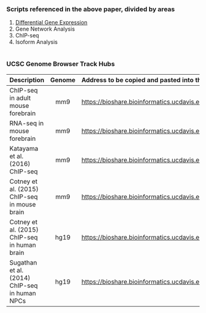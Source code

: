 ### Scripts referenced in the above paper, divided by areas

1. [Differential Gene Expression](https://github.com/NordNeurogenomicsLab/Publications/tree/master/Gompers_NatNeuro_2017/1.%20Differential%20Gene%20Expression)
2. Gene Network Analysis
3. ChIP-seq
4. Isoform Analysis




#

### UCSC Genome Browser Track Hubs



| Description                                   | Genome  | Address to be copied and pasted into the [UCSC Genome Browser](https://genome.ucsc.edu/cgi-bin/hgHubConnect) URL Track Hub page   |
| :---                                          | :---:   | :---        |
| ChIP-seq in adult mouse forebrain             | mm9     | https://bioshare.bioinformatics.ucdavis.edu/bioshare/download/iu1jtcwsudw3v4q/Chd8/ChIPseq/Gompers.ChIP.txt  |
| RNA-seq in mouse forebrain                    | mm9     | https://bioshare.bioinformatics.ucdavis.edu/bioshare/download/iu1jtcwsudw3v4q/Chd8/RNAseq/Gompers.RNA.txt  |
| Katayama et al. (2016) ChIP-seq               | mm9     | https://bioshare.bioinformatics.ucdavis.edu/bioshare/download/iu1jtcwsudw3v4q/Chd8_external/katayama/Katayama.txt  |
| Cotney et al. (2015) ChIP-seq in mouse brain  | mm9     | https://bioshare.bioinformatics.ucdavis.edu/bioshare/download/iu1jtcwsudw3v4q/Chd8_external/cotney/Cotney.txt  |
| Cotney et al. (2015) ChIP-seq in human brain  | hg19    | https://bioshare.bioinformatics.ucdavis.edu/bioshare/download/iu1jtcwsudw3v4q/Chd8_external/cotney/Cotney_human.txt  |
| Sugathan et al. (2014) ChIP-seq in human NPCs | hg19    | https://bioshare.bioinformatics.ucdavis.edu/bioshare/download/iu1jtcwsudw3v4q/Chd8_external/sugathan/Sugathan.txt  |


